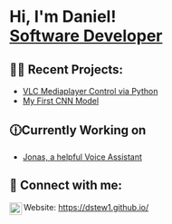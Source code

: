 <h1>Hi, I'm Daniel! <br/><a href="https://www.linkedin.com/in/daniel-stewart-programming/">Software Developer</a></h1>

<h2>👨‍💻 Recent Projects:</h2>

  - [VLC Mediaplayer Control via Python](https://github.com/dstew1/VLCController)
  - [My First CNN Model](https://github.com/dstew1/FirstCNNModel)

<h2>🕧Currently Working on</h2>

- [Jonas, a helpful Voice Assistant](https://github.com/dstew1/Jonas)


<h2> 🤳 Connect with me:</h2>

[<img align="left" alt="dstew1 | LinkedIn" width="22px" src="https://cdn.jsdelivr.net/npm/simple-icons@v3/icons/linkedin.svg" />][linkedin]


[linkedin]: https://www.linkedin.com/in/daniel-stewart-programming/
Website: https://dstew1.github.io/ 
